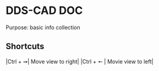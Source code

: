 # DDS-CAD DOC 
Purpose: basic info collection

## Shortcuts
|Ctrl + &#10142;| Move view to right|
|Ctrl + &#129044; | Movie view to left|

